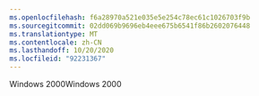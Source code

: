 ```yaml
---
ms.openlocfilehash: f6a28970a521e035e5e254c78ec61c1026703f9b
ms.sourcegitcommit: 02dd069b9696eb4eee675b6541f86b2602076448
ms.translationtype: MT
ms.contentlocale: zh-CN
ms.lasthandoff: 10/20/2020
ms.locfileid: "92231367"
---
```

<span data-ttu-id="c24b4-101">Windows 2000</span><span class="sxs-lookup"><span data-stu-id="c24b4-101">Windows 2000</span></span>